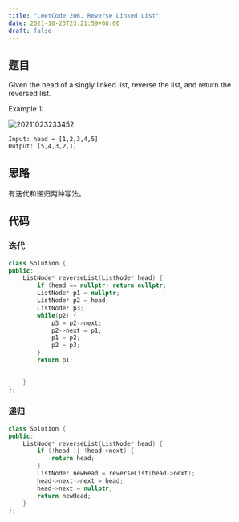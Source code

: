 ```yaml
---
title: "LeetCode 206. Reverse Linked List"
date: 2021-10-23T23:21:59+08:00
draft: false
---
```


## 题目

Given the head of a singly linked list, reverse the list, and return the reversed list.

Example 1:

![20211023233452](https://cdn.jsdelivr.net/gh/hh02/img@main/img/20211023233452.png)

```text
Input: head = [1,2,3,4,5]
Output: [5,4,3,2,1]
```

## 思路

有迭代和递归两种写法。

## 代码

### 迭代

```cpp
class Solution {
public:
    ListNode* reverseList(ListNode* head) {
        if (head == nullptr) return nullptr;
        ListNode* p1 = nullptr;
        ListNode* p2 = head;
        ListNode* p3;
        while(p2) {
            p3 = p2->next;
            p2->next = p1;
            p1 = p2;
            p2 = p3;
        }
        return p1;
        

    }
};
```

### 递归

```cpp
class Solution {
public:
    ListNode* reverseList(ListNode* head) {
        if (!head || !head->next) {
            return head;
        }
        ListNode* newHead = reverseList(head->next);
        head->next->next = head;
        head->next = nullptr;
        return newHead;
    }
};
```
